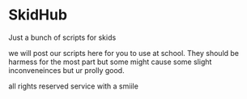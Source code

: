 # SkidHub
Just a bunch of scripts for skids 

we will post our scripts here for you to use at school. They should be harmess for the most part
but some might cause some slight inconveneinces but ur prolly good.

all rights reserved service with a smiile
